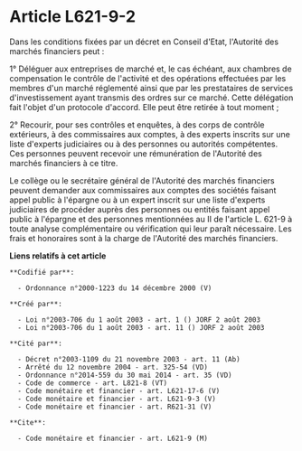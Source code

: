 # Article L621-9-2

Dans les conditions fixées par un décret en Conseil d'Etat, l'Autorité des marchés financiers peut :

1° Déléguer aux entreprises de marché et, le cas échéant, aux chambres de compensation le contrôle de l'activité et des
opérations effectuées par les membres d'un marché réglementé ainsi que par les prestataires de services d'investissement
ayant transmis des ordres sur ce marché. Cette délégation fait l'objet d'un protocole d'accord. Elle peut être retirée à tout
moment ;

2° Recourir, pour ses contrôles et enquêtes, à des corps de contrôle extérieurs, à des commissaires aux comptes, à des
experts inscrits sur une liste d'experts judiciaires ou à des personnes ou autorités compétentes. Ces personnes peuvent
recevoir une rémunération de l'Autorité des marchés financiers à ce titre.

Le collège ou le secrétaire général de l'Autorité des marchés financiers peuvent demander aux commissaires aux comptes des
sociétés faisant appel public à l'épargne ou à un expert inscrit sur une liste d'experts judiciaires de procéder auprès des
personnes ou entités faisant appel public à l'épargne et des personnes mentionnées au II de l'article L. 621-9 à toute
analyse complémentaire ou vérification qui leur paraît nécessaire. Les frais et honoraires sont à la charge de l'Autorité des
marchés financiers.

**Liens relatifs à cet article**

	**Codifié par**:

	  - Ordonnance n°2000-1223 du 14 décembre 2000 (V)

	**Créé par**:

	  - Loi n°2003-706 du 1 août 2003 - art. 1 () JORF 2 août 2003
	  - Loi n°2003-706 du 1 août 2003 - art. 11 () JORF 2 août 2003

	**Cité par**:

	  - Décret n°2003-1109 du 21 novembre 2003 - art. 11 (Ab)
	  - Arrêté du 12 novembre 2004 - art. 325-54 (VD)
	  - Ordonnance n°2014-559 du 30 mai 2014 - art. 35 (VD)
	  - Code de commerce - art. L821-8 (VT)
	  - Code monétaire et financier - art. L621-17-6 (V)
	  - Code monétaire et financier - art. L621-9-3 (V)
	  - Code monétaire et financier - art. R621-31 (V)

	**Cite**:

	  - Code monétaire et financier - art. L621-9 (M)
